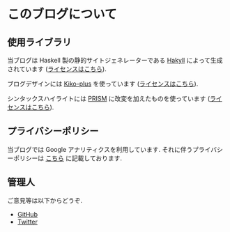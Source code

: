 # このブログについて

## 使用ライブラリ

当ブログは Haskell 製の静的サイトジェネレーターである [Hakyll](https://jaspervdj.be/hakyll/) によって生成されています ([ライセンスはこちら](https://github.com/jaspervdj/hakyll/blob/master/LICENSE)).

ブログデザインには [Kiko-plus](https://github.com/leehosung/Kiko-plus) を使っています ([ライセンスはこちら](https://github.com/leehosung/Kiko-plus/blob/master/LICENSE.md)).

シンタックスハイライトには [PRISM](https://prismjs.com/index.html) に改変を加えたものを使っています ([ライセンスはこちら](https://github.com/PrismJS/prism/blob/master/LICENSE)).

## プライバシーポリシー

当ブログでは Google アナリティクスを利用しています. それに伴うプライバシーポリシーは [こちら](/privacy-policy.html) に記載しております.

## 管理人

ご意見等は以下からどうぞ.

- <a href="https://github.com/logicoffee" target="_blank">GitHub <i class="fas fa-external-link-alt"></i></a>
- <a href="https://twitter.com/logicoffee" target="_blank">Twitter <i class="fas fa-external-link-alt"></i></a>
